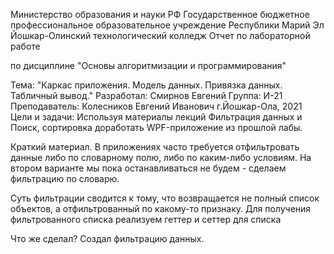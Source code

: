 Министерство образования и науки РФ
Государственное бюджетное профессиональное образовательное учреждение Республики Марий Эл
Йошкар-Олинский технологический колледж
Отчет
по лабораторной работе

по дисциплине "Основы алгоритмизации и программирования"

Тема: "Каркас приложения. Модель данных. Привязка данных. Табличный вывод."
Разработал:
Смирнов Евгений
Группа: И-21
Преподаватель:
Колесников Евгений Иванович
г.Йошкар-Ола,
2021
Цели и задачи:
Используя материалы лекций Фильтрация данных и Поиск, сортировка доработать WPF-приложение из прошлой лабы.

Краткий материал.
В приложениях часто требуется отфильтровать данные либо по словарному полю, либо по каким-либо условиям. На втором варианте мы пока останавливаться не будем - сделаем фильтрацию по словарю.

Суть фильтрации сводится к тому, что возвращается не полный список объектов, а отфильтрованный по какому-то признаку. Для получения фильтрованного списка реализуем геттер и сеттер для списка

Что же сделал?
Создал фильтрацию данных.
